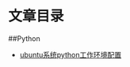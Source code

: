 # 文章目录

##Python

- [ubuntu系统python工作环境配置](https://github.com/NingAnMe/NingAnMe.github.io/blob/master/ubuntu-python-environment.md)
